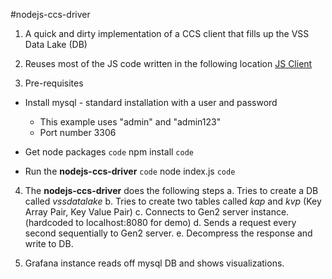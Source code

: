 #nodejs-ccs-driver

1. A quick and dirty implementation of a CCS client that fills up the VSS Data Lake (DB)

2. Reuses most of the JS code written in the following location
[JS Client](https://github.com/MEAE-GOT/W3C_VehicleSignalInterfaceImpl/tree/master/client/client-1.0/Javascript)

3. Pre-requisites

- Install mysql - standard installation with a user and password
    - This example uses "admin" and "admin123"
    - Port number 3306

- Get node packages
    `code`
    npm install
    `code`

- Run the **nodejs-ccs-driver**
    `code`
    node index.js
    `code`

4. The **nodejs-ccs-driver** does the following steps
    a. Tries to create a DB called *vssdatalake*
    b. Tries to create two tables called *kap* and *kvp* (Key Array Pair, Key Value Pair)
    c. Connects to Gen2 server instance.  (hardcoded to localhost:8080 for demo)
    d. Sends a request every second sequentially to Gen2 server.
    e. Decompress the response and write to DB.

5. Grafana instance reads off mysql DB and shows visualizations.